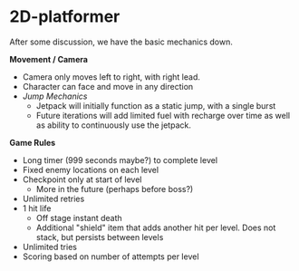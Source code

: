 # 2D-platformer

After some discussion, we have the basic mechanics down. 

**Movement / Camera**

- Camera only moves left to right, with right lead.
- Character can face and move in any direction
- _Jump Mechanics_
  - Jetpack will initially function as a static jump, with a single burst
  - Future iterations will add limited fuel with recharge over time as well as ability to continuously use the jetpack. 

**Game Rules**
- Long timer (999 seconds maybe?) to complete level
- Fixed enemy locations on each level
- Checkpoint only at start of level
  - More in the future (perhaps before boss?)
- Unlimited retries
- 1 hit life
  - Off stage instant death
  - Additional "shield" item that adds another hit per level. Does not stack, but persists between levels
- Unlimited tries
- Scoring based on number of attempts per level